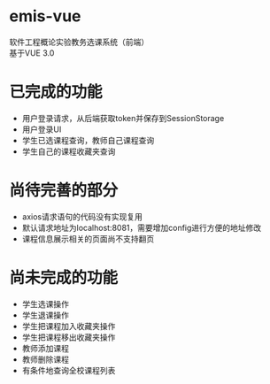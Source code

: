 # emis-vue
  软件工程概论实验教务选课系统（前端）<br>
  基于VUE 3.0

# 已完成的功能
* 用户登录请求，从后端获取token并保存到SessionStorage
* 用户登录UI
* 学生已选课程查询，教师自己课程查询
* 学生自己的课程收藏夹查询
 
# 尚待完善的部分
* axios请求语句的代码没有实现复用
* 默认请求地址为localhost:8081，需要增加config进行方便的地址修改
* 课程信息展示相关的页面尚不支持翻页

# 尚未完成的功能
* 学生选课操作
* 学生退课操作
* 学生把课程加入收藏夹操作
* 学生把课程移出收藏夹操作
* 教师添加课程
* 教师删除课程
* 有条件地查询全校课程列表
